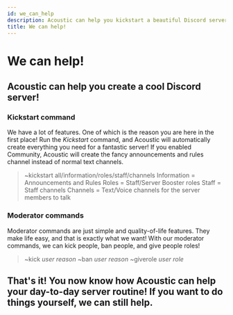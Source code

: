 ```yaml
---
id: we_can_help
description: Acoustic can help you kickstart a beautiful Discord server!
title: We can help!
---
```


# We can help!

## Acoustic can help you create a cool Discord server!

### Kickstart command

We have a lot of features. One of which is the reason you are here in the first place! Run the _Kickstart_ command, and Acoustic will automatically create everything you need for a fantastic server! If you enabled Community, Acoustic will create the fancy announcements and rules channel instead of normal text channels.

> ~kickstart all/information/roles/staff/channels
> Information = Announcements and Rules
> Roles = Staff/Server Booster roles
> Staff = Staff channels
> Channels = Text/Voice channels for the server members to talk

### Moderator commands

Moderator commands are just simple and quality-of-life features. They make life easy, and that is exactly what we want!
With our moderator commands, we can kick people, ban people, and give people roles!

> ~kick _user_ _reason_
> ~ban _user_ _reason_
> ~giverole _user_ _role_

## That's it! You now know how Acoustic can help your day-to-day server routine! If you want to do things yourself, we can still help.
